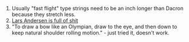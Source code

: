 1. Usually "fast flight" type strings need to be an inch longer than Dacron because they stretch less.
1. [Lars Andersen is full of shit](https://youtube.com/watch?v=rDbqz_07dW4)
1. "To draw a bow like an Olympian, draw to the eye, and then down to keep natural shoulder rolling motion." - just tried it, doesn't work.
